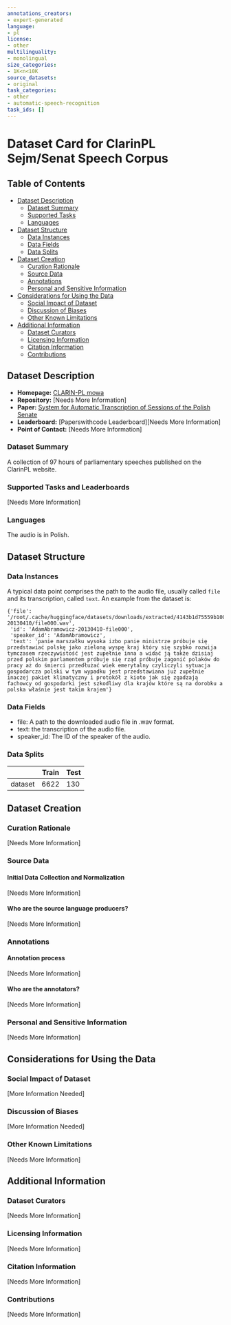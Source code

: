 ```yaml
---
annotations_creators:
- expert-generated
language:
- pl
license:
- other
multilinguality:
- monolingual
size_categories:
- 1K<n<10K
source_datasets:
- original
task_categories:
- other
- automatic-speech-recognition
task_ids: []
---
```


# Dataset Card for ClarinPL Sejm/Senat Speech Corpus

## Table of Contents
- [Dataset Description](#dataset-description)
  - [Dataset Summary](#dataset-summary)
  - [Supported Tasks](#supported-tasks-and-leaderboards)
  - [Languages](#languages)
- [Dataset Structure](#dataset-structure)
  - [Data Instances](#data-instances)
  - [Data Fields](#data-instances)
  - [Data Splits](#data-instances)
- [Dataset Creation](#dataset-creation)
  - [Curation Rationale](#curation-rationale)
  - [Source Data](#source-data)
  - [Annotations](#annotations)
  - [Personal and Sensitive Information](#personal-and-sensitive-information)
- [Considerations for Using the Data](#considerations-for-using-the-data)
  - [Social Impact of Dataset](#social-impact-of-dataset)
  - [Discussion of Biases](#discussion-of-biases)
  - [Other Known Limitations](#other-known-limitations)
- [Additional Information](#additional-information)
  - [Dataset Curators](#dataset-curators)
  - [Licensing Information](#licensing-information)
  - [Citation Information](#citation-information)
  - [Contributions](#contributions)

## Dataset Description

- **Homepage:** [CLARIN-PL mowa](https://mowa.clarin-pl.eu/)
- **Repository:** [Needs More Information]
- **Paper:** [System for Automatic Transcription of Sessions of the Polish Senate](https://acoustics.ippt.pan.pl/index.php/aa/article/view/327/pdf_32)
- **Leaderboard:** [Paperswithcode Leaderboard][Needs More Information]
- **Point of Contact:** [Needs More Information]

### Dataset Summary

A collection of 97 hours of parliamentary speeches published on the ClarinPL website.

### Supported Tasks and Leaderboards

[Needs More Information]

### Languages

The audio is in Polish.

## Dataset Structure

### Data Instances

A typical data point comprises the path to the audio file, usually called `file` and its transcription, called `text`.
An example from the dataset is:
```
{'file': '/root/.cache/huggingface/datasets/downloads/extracted/4143b1d75559b10028c1c7e8800c9ccc05934ca5a8ea15f8f9a92770576a1ee3/SejmSenat/audio/AdamAbramowicz-20130410/file000.wav',
 'id': 'AdamAbramowicz-20130410-file000',
 'speaker_id': 'AdamAbramowicz',
 'text': 'panie marszałku wysoka izbo panie ministrze próbuje się przedstawiać polskę jako zieloną wyspę kraj który się szybko rozwija tymczasem rzeczywistość jest zupełnie inna a widać ją także dzisiaj przed polskim parlamentem próbuje się rząd próbuje zagonić polaków do pracy aż do śmierci przedłużać wiek emerytalny czyliczyli sytuacja gospodarcza polski w tym wypadku jest przedstawiana już zupełnie inaczej pakiet klimatyczny i protokół z kioto jak się zgadzają fachowcy od gospodarki jest szkodliwy dla krajów które są na dorobku a polska właśnie jest takim krajem'}
 ```

### Data Fields

- file: A path to the downloaded audio file in .wav format.
- text: the transcription of the audio file.
- speaker_id: The ID of the speaker of the audio.

### Data Splits

|       | Train | Test |
| ----- | ----- | ---- | 
| dataset | 6622 | 130 |  



## Dataset Creation

### Curation Rationale

[Needs More Information]

### Source Data

#### Initial Data Collection and Normalization

[Needs More Information]

#### Who are the source language producers?

[Needs More Information]

### Annotations

#### Annotation process

[Needs More Information]

#### Who are the annotators?

[Needs More Information]

### Personal and Sensitive Information

[Needs More Information]

## Considerations for Using the Data

### Social Impact of Dataset

[More Information Needed]

### Discussion of Biases

[More Information Needed]

### Other Known Limitations

[Needs More Information]

## Additional Information

### Dataset Curators

[Needs More Information]

### Licensing Information

[Needs More Information]

### Citation Information

[Needs More Information]

### Contributions

[Needs More Information]
